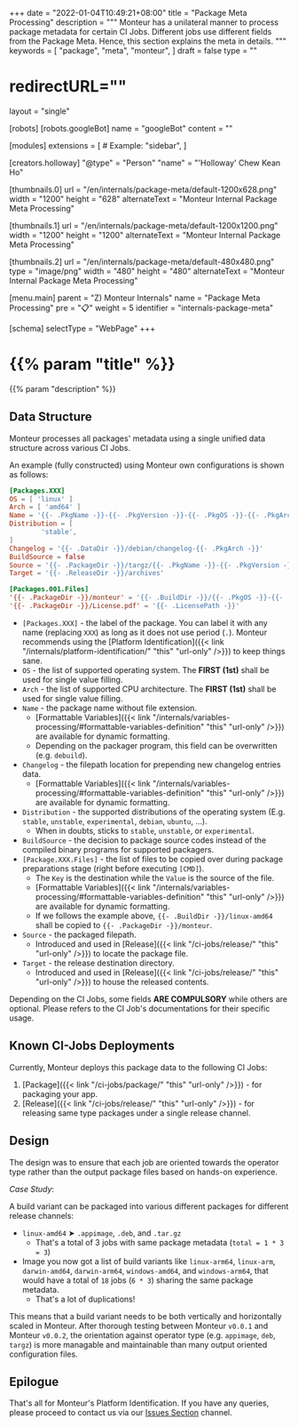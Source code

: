 +++
date = "2022-01-04T10:49:21+08:00"
title = "Package Meta Processing"
description = """
Monteur has a unilateral manner to process package metadata for certain CI Jobs.
Different jobs use different fields from the Package Meta. Hence, this section
explains the meta in details.
"""
keywords = [
	"package",
	"meta",
	"monteur",
]
draft = false
type = ""
# redirectURL=""
layout = "single"


[robots]
[robots.googleBot]
name = "googleBot"
content = ""


[modules]
extensions = [
	# Example: "sidebar",
]


[creators.holloway]
"@type" = "Person"
"name" = "'Holloway' Chew Kean Ho"


[thumbnails.0]
url = "/en/internals/package-meta/default-1200x628.png"
width = "1200"
height = "628"
alternateText = "Monteur Internal Package Meta Processing"

[thumbnails.1]
url = "/en/internals/package-meta/default-1200x1200.png"
width = "1200"
height = "1200"
alternateText = "Monteur Internal Package Meta Processing"

[thumbnails.2]
url = "/en/internals/package-meta/default-480x480.png"
type = "image/png"
width = "480"
height = "480"
alternateText = "Monteur Internal Package Meta Processing"


[menu.main]
parent = "Z) Monteur Internals"
name = "Package Meta Processing"
pre = "📋"
weight = 5
identifier = "internals-package-meta"


[schema]
selectType = "WebPage"
+++

# {{% param "title" %}}
{{% param "description" %}}




## Data Structure
Monteur processes all packages' metadata using a single unified data structure
across various CI Jobs.

An example (fully constructed) using Monteur own configurations is shown as
follows:

```toml {linenos=table,hl_lines=[],linenostart=1}
[Packages.XXX]
OS = [ 'linux' ]
Arch = [ 'amd64' ]
Name = '{{- .PkgName -}}-{{- .PkgVersion -}}-{{- .PkgOS -}}-{{- .PkgArch -}}'
Distribution = [
        'stable',
]
Changelog = '{{- .DataDir -}}/debian/changelog-{{- .PkgArch -}}'
BuildSource = false
Source = '{{- .PackageDir -}}/targz/{{- .PkgName -}}-{{- .PkgVersion -}}-{{- .PkgOS -}}-{{- .PkgArch -}}.tar.gz'
Target = '{{- .ReleaseDir -}}/archives'

[Packages.001.Files]
'{{- .PackageDir -}}/monteur' = '{{- .BuildDir -}}/{{- .PkgOS -}}-{{- .PkgArch -}}'
'{{- .PackageDir -}}/License.pdf' = '{{- .LicensePath -}}'
```

* `[Packages.XXX]` - the label of the package. You can label it with any name
  (replacing `XXX`) as long as it does not use period (`.`). Monteur recommends
  using the [Platform Identification]({{< link
  "/internals/platform-identification/" "this" "url-only" />}}) to keep things
  sane.
* `OS` - the list of supported operating system. The **FIRST (1st)** shall be
  used for single value filling.
* `Arch` - the list of supported CPU architecture. The **FIRST (1st)** shall be
  used for single value filling.
* `Name` - the package name without file extension.
    * [Formattable Variables]({{< link "/internals/variables-processing/#formattable-variables-definition" "this" "url-only" />}}) are available for dynamic formatting.
    * Depending on the packager program, this field can be overwritten (e.g.
      `debuild`).
* `Changelog` - the filepath location for prepending new changelog entries data.
    * [Formattable Variables]({{< link "/internals/variables-processing/#formattable-variables-definition" "this" "url-only" />}}) are available for dynamic formatting.
* `Distribution` - the supported distributions of the operating system (E.g.
  `stable`, `unstable`, `experimental`, `debian`, `ubuntu`, ...).
    * When in doubts, sticks to `stable`, `unstable`, or `experimental`.
* `BuildSource` - the decision to package source codes instead of the compiled
  binary programs for supported packagers.
* `[Package.XXX.Files]` - the list of files to be copied over during
  package preparations stage (right before executing `[CMD]`).
    * The `Key` is the destination while the `Value` is the source of the file.
    * [Formattable Variables]({{< link "/internals/variables-processing/#formattable-variables-definition" "this" "url-only" />}}) are available for dynamic formatting.
    * If we follows the example above, `{{- .BuildDir -}}/linux-amd64` shall be
      copied to `{{- .PackageDir -}}/monteur`.
* `Source` - the packaged filepath.
    * Introduced and used in [Release]({{< link "/ci-jobs/release/" "this"
      "url-only" />}}) to locate the package file.
* `Target` - the release destination directory.
    * Introduced and used in [Release]({{< link "/ci-jobs/release/" "this"
      "url-only" />}}) to house the released contents.

Depending on the CI Jobs, some fields **ARE COMPULSORY** while others are
optional. Please refers to the CI Job's documentations for their specific usage.




## Known CI-Jobs Deployments
Currently, Monteur deploys this package data to the following CI Jobs:

1. [Package]({{< link "/ci-jobs/package/" "this" "url-only" />}}) - for
   packaging your app.
2. [Release]({{< link "/ci-jobs/release/" "this" "url-only" />}}) - for
   releasing same type packages under a single release channel.




## Design
The design was to ensure that each job are oriented towards the operator type
rather than the output package files based on hands-on experience.

*Case Study*:

A build variant can be packaged into various different packages for different
release channels:
 * `linux-amd64` ➤ `.appimage`, `.deb`, and `.tar.gz`
    * That's a total of 3 jobs with same package metadata (`total = 1 * 3 = 3`)
 * Image you now got a list of build variants like `linux-arm64`, `linux-arm`,
   `darwin-amd64`, `darwin-arm64`, `windows-amd64`, and `windows-arm64`,
   that would have a total of `18` jobs (`6 * 3`) sharing the same package
   metadata.
    * That's a lot of duplications!

This means that a build variant needs to be both vertically and horizontally
scaled in Monteur. After thorough testing between Monteur `v0.0.1` and Monteur
`v0.0.2`, the orientation against operator type (e.g. `appimage`,
`deb`, `targz`)  is more managable and maintainable than many output oriented
configuration files.




## Epilogue
That's all for Monteur's Platform Identification. If you have any queries,
please proceed to contact us via our
[Issues Section](https://gitlab.com/zoralab/monteur/-/issues) channel.
